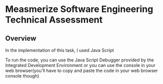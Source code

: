 # Measmerize Software Engineering Technical Assessment

## Overview

In the implementation of this task, I used Java Script

To run the code, you can use the Java Script Debugger provided by the Integrated Development Environment or you can use the console in your web browser(you'll have to copy and paste the code in your web browser console though)

